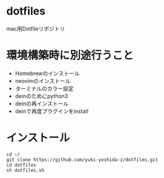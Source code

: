 # dotfiles
mac用Dotfileリポジトリ

# 環境構築時に別途行うこと
- Homebrewのインストール  
- neovimのインストール
- ターミナルのカラー設定
- deinのためにpython3
- deinの再インストール
- deinで再度プラグインをinstall

# インストール

`cd ~/`  
`git clone https://github.com/yuki-yoshida-z/dotfiles.git`  
`cd dotfiles`  
`sh dotfiles.sh`


